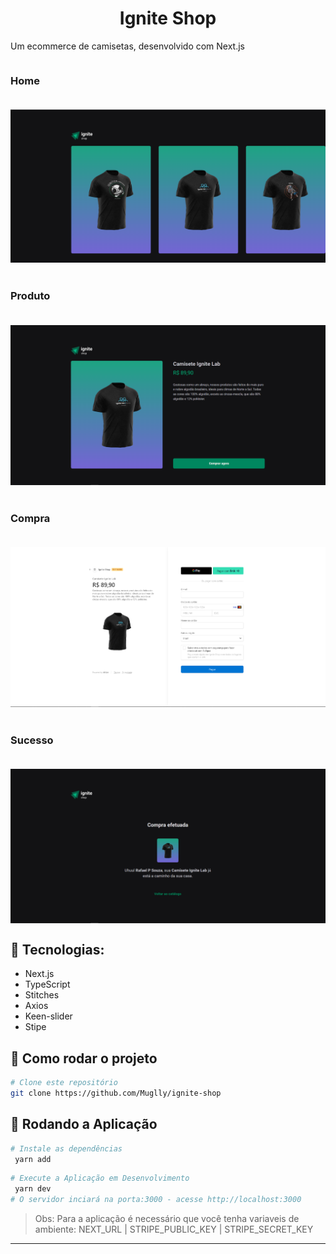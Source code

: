 ﻿# <h1 align="center">Ignite Shop</h1>

Um ecommerce de camisetas, desenvolvido com Next.js


<div style="display:flex; flex-wrap: wrap; gap: 20px;" align='center'>
   <h3>Home</h3>
  <img src="https://github.com/Muglly/ignite-shop/blob/master/public/assets/home.PNG" alt='Home' />
  <h3>Produto</h3>
  <img src="https://github.com/Muglly/ignite-shop/blob/master/public/assets/produto.PNG" alt='produto' />
  <h3>Compra</h3>
  <img src="https://github.com/Muglly/ignite-shop/blob/master/public/assets/compra.PNG" alt='compra' />
  <h3>Sucesso</h3>
  <img src="https://github.com/Muglly/ignite-shop/blob/master/public/assets/sucesso.PNG" alt='sucesso' />
</div>

## 🔨 Tecnologias:

- Next.js
- TypeScript
- Stitches
- Axios
- Keen-slider
- Stipe

## 🚀 Como rodar o projeto

```bash
# Clone este repositório
git clone https://github.com/Muglly/ignite-shop
```

## 🎲 Rodando a Aplicação

```bash
# Instale as dependências
 yarn add
```
```bash
# Execute a Aplicação em Desenvolvimento
 yarn dev
# O servidor inciará na porta:3000 - acesse http://localhost:3000
```
> Obs: Para a aplicação é necessário que você tenha variaveis de ambiente: NEXT_URL | STRIPE_PUBLIC_KEY | STRIPE_SECRET_KEY

<hr>
